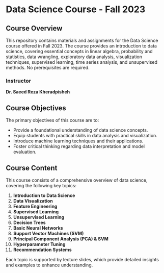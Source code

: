 # Data Science Course - Fall 2023

## Course Overview
This repository contains materials and assignments for the Data Science course offered in Fall 2023. The course provides an introduction to data science, covering essential concepts in linear algebra, probability and statistics, data wrangling, exploratory data analysis, visualization techniques, supervised learning, time series analysis, and unsupervised methods. No prerequisites are required.

### Instructor
**Dr. Saeed Reza Kheradpisheh**


## Course Objectives
The primary objectives of this course are to:
- Provide a foundational understanding of data science concepts.
- Equip students with practical skills in data analysis and visualization.
- Introduce machine learning techniques and their applications.
- Foster critical thinking regarding data interpretation and model evaluation.

## Course Content

This course consists of a comprehensive overview of data science, covering the following key topics:

1. **Introduction to Data Science**
2. **Data Visualization**
3. **Feature Engineering**
4. **Supervised Learning**
5. **Unsupervised Learning**
6. **Decision Trees**
7. **Basic Neural Networks**
8. **Support Vector Machines (SVM)**
9. **Principal Component Analysis (PCA) & SVM**
10. **Hyperparameter Tuning**
11. **Recommendation Systems**

Each topic is supported by lecture slides, which provide detailed insights and examples to enhance understanding.
